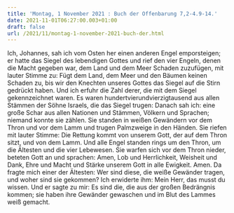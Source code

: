 ```yaml
---
title: 'Montag, 1 November 2021 : Buch der Offenbarung 7,2-4.9-14.'
date: 2021-11-01T06:27:00.003+01:00
draft: false
url: /2021/11/montag-1-november-2021-buch-der.html
---
```


Ich, Johannes, sah ich vom Osten her einen anderen Engel emporsteigen; er hatte das Siegel des lebendigen Gottes und rief den vier Engeln, denen die Macht gegeben war, dem Land und dem Meer Schaden zuzufügen, mit lauter Stimme zu: Fügt dem Land, dem Meer und den Bäumen keinen Schaden zu, bis wir den Knechten unseres Gottes das Siegel auf die Stirn gedrückt haben. Und ich erfuhr die Zahl derer, die mit dem Siegel gekennzeichnet waren. Es waren hundertvierundvierzigtausend aus allen Stämmen der Söhne Israels, die das Siegel trugen: Danach sah ich: eine große Schar aus allen Nationen und Stämmen, Völkern und Sprachen; niemand konnte sie zählen. Sie standen in weißen Gewändern vor dem Thron und vor dem Lamm und trugen Palmzweige in den Händen. Sie riefen mit lauter Stimme: Die Rettung kommt von unserem Gott, der auf dem Thron sitzt, und von dem Lamm. Und alle Engel standen rings um den Thron, um die Ältesten und die vier Lebewesen. Sie warfen sich vor dem Thron nieder, beteten Gott an und sprachen: Amen, Lob und Herrlichkeit, Weisheit und Dank, Ehre und Macht und Stärke unserem Gott in alle Ewigkeit. Amen. Da fragte mich einer der Ältesten: Wer sind diese, die weiße Gewänder tragen, und woher sind sie gekommen? Ich erwiderte ihm: Mein Herr, das musst du wissen. Und er sagte zu mir: Es sind die, die aus der großen Bedrängnis kommen; sie haben ihre Gewänder gewaschen und im Blut des Lammes weiß gemacht.